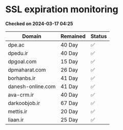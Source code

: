 # SSL expiration monitoring

**Checked on 2024-03-17 04:25**

| Domain | Remained | Status       |
|--------|----------|--------------|
| dpe.ac     | 40 Day   | ✅ |
| dpedu.ir     | 40 Day   | ✅ |
| dpgoal.com     | 15 Day   | ✅ |
| dpmaharat.com     | 26 Day   | ✅ |
| borhanbs.ir     | 41 Day   | ✅ |
| danesh-online.com     | 41 Day   | ✅ |
| ava-crm.ir     | 40 Day   | ✅ |
| darkoobjob.ir     | 67 Day   | ✅ |
| mettis.ir     | 20 Day   | ✅ |
| liaan.ir     | 25 Day   | ✅ |
